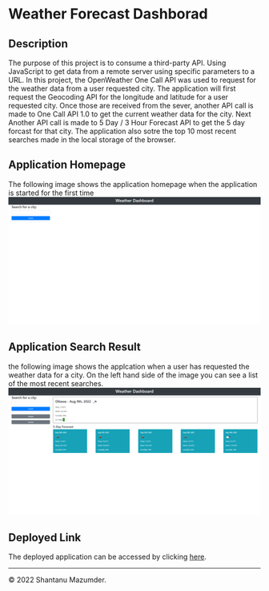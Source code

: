 # Weather Forecast Dashborad

## Description
The purpose of this project is to consume a third-party API. Using JavaScript to get data from a remote server using specific parameters to a URL. In this project, the OpenWeather One Call API was used to request for the weather data from a user requested city. The application will first request the Geocoding API for the longitude and latitude for a user requested city. Once those are received from the sever, another API call is made to One Call API 1.0 to get the current weather data for the city. Next Another API call is made to 5 Day / 3 Hour Forecast API to get the 5 day forcast for that city. The application also sotre the top 10 most recent searches made in the local storage of the browser.

## Application Homepage
The following image shows the application homepage when the application is started for the first time
![Application home page](./assets/images/application-homepage.png)

## Application Search Result
the following image shows the applcation when a user has requested the weather data for a city. On the left hand side of the image you can see a list of the most recent searches.
![Application search result](./assets/images/application-search-result.png)

## Deployed Link
The deployed application can be accessed by clicking [here](https://shawnmaz.github.io/weather-forecast/).

---
© 2022 Shantanu Mazumder.